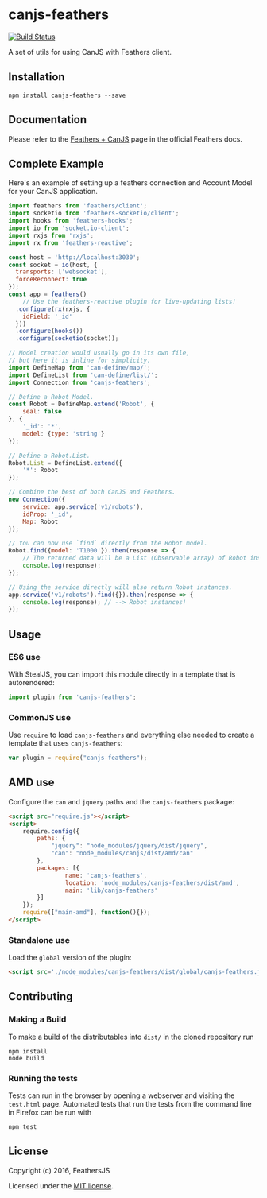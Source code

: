 # canjs-feathers

[![Build Status](https://travis-ci.org/feathersjs/canjs-feathers.png?branch=master)](https://travis-ci.org/feathersjs/canjs-feathers)

A set of utils for using CanJS with Feathers client.

## Installation
```
npm install canjs-feathers --save
```

## Documentation
Please refer to the [Feathers + CanJS](http://docs.feathersjs.com/frameworks/canjs.html) page in the official Feathers docs.

## Complete Example
Here's an example of setting up a feathers connection and Account Model for your CanJS application.
```js
import feathers from 'feathers/client';
import socketio from 'feathers-socketio/client';
import hooks from 'feathers-hooks';
import io from 'socket.io-client';
import rxjs from 'rxjs';
import rx from 'feathers-reactive';

const host = 'http://localhost:3030';
const socket = io(host, {
  transports: ['websocket'],
  forceReconnect: true
});
const app = feathers()
	// Use the feathers-reactive plugin for live-updating lists!
  .configure(rx(rxjs, {
    idField: '_id'
  }))
  .configure(hooks())
  .configure(socketio(socket));

// Model creation would usually go in its own file,
// but here it is inline for simplicity.
import DefineMap from 'can-define/map/';
import DefineList from 'can-define/list/';
import Connection from 'canjs-feathers';

// Define a Robot Model.
const Robot = DefineMap.extend('Robot', {
	seal: false
}, {
	'_id': '*',
	model: {type: 'string'}
});

// Define a Robot.List.
Robot.List = DefineList.extend({
	'*': Robot
});

// Combine the best of both CanJS and Feathers.
new Connection({
	service: app.service('v1/robots'),
	idProp: '_id',
	Map: Robot
});

// You can now use `find` directly from the Robot model.
Robot.find({model: 'T1000'}).then(response => {
	// The returned data will be a List (Observable array) of Robot instances.
	console.log(response);
});

// Using the service directly will also return Robot instances.
app.service('v1/robots').find({}).then(response => {
	console.log(response); // --> Robot instances!
});
```

## Usage

### ES6 use

With StealJS, you can import this module directly in a template that is autorendered:

```js
import plugin from 'canjs-feathers';
```

### CommonJS use

Use `require` to load `canjs-feathers` and everything else
needed to create a template that uses `canjs-feathers`:

```js
var plugin = require("canjs-feathers");
```

## AMD use

Configure the `can` and `jquery` paths and the `canjs-feathers` package:

```html
<script src="require.js"></script>
<script>
	require.config({
	    paths: {
	        "jquery": "node_modules/jquery/dist/jquery",
	        "can": "node_modules/canjs/dist/amd/can"
	    },
	    packages: [{
		    	name: 'canjs-feathers',
		    	location: 'node_modules/canjs-feathers/dist/amd',
		    	main: 'lib/canjs-feathers'
	    }]
	});
	require(["main-amd"], function(){});
</script>
```

### Standalone use

Load the `global` version of the plugin:

```html
<script src='./node_modules/canjs-feathers/dist/global/canjs-feathers.js'></script>
```

## Contributing

### Making a Build

To make a build of the distributables into `dist/` in the cloned repository run

```
npm install
node build
```

### Running the tests

Tests can run in the browser by opening a webserver and visiting the `test.html` page.
Automated tests that run the tests from the command line in Firefox can be run with

```
npm test
```

## License

Copyright (c) 2016, FeathersJS

Licensed under the [MIT license](LICENSE).
